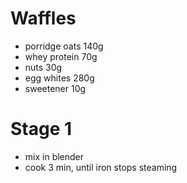 # Waffles
* porridge oats 140g
* whey protein 70g
* nuts 30g
* egg whites 280g
* sweetener 10g

# Stage 1
* mix in blender
* cook 3 min, until iron stops steaming
